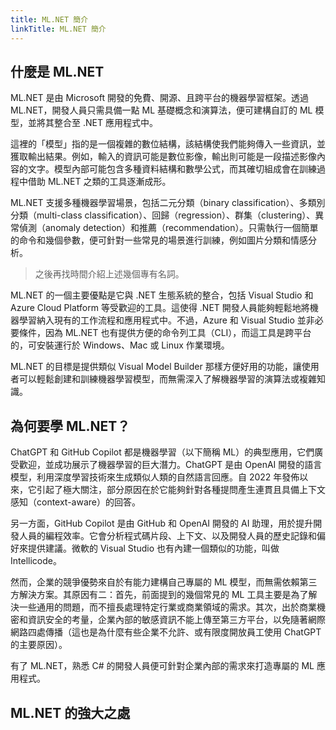 ```yaml
---
title: ML.NET 簡介
linkTitle: ML.NET 簡介
---
```


## 什麼是 ML.NET

ML.NET 是由 Microsoft 開發的免費、開源、且跨平台的機器學習框架。透過 ML.NET，開發人員只需具備一點 ML 基礎概念和演算法，便可建構自訂的 ML 模型，並將其整合至 .NET 應用程式中。

這裡的「模型」指的是一個複雜的數位結構，該結構使我們能夠傳入一些資訊，並獲取輸出結果。例如，輸入的資訊可能是數位影像，輸出則可能是一段描述影像內容的文字。模型內部可能包含多種資料結構和數學公式，而其確切組成會在訓練過程中借助 ML.NET 之類的工具逐漸成形。

ML.NET 支援多種機器學習場景，包括二元分類（binary classification）、多類別分類（multi-class classification）、回歸（regression）、群集（clustering）、異常偵測（anomaly detection）和推薦（recommendation）。只需執行一個簡單的命令和幾個參數，便可針對一些常見的場景進行訓練，例如圖片分類和情感分析。

> 之後再找時間介紹上述幾個專有名詞。

ML.NET 的一個主要優點是它與 .NET 生態系統的整合，包括 Visual Studio 和 Azure Cloud Platform 等受歡迎的工具。這使得 .NET 開發人員能夠輕鬆地將機器學習納入現有的工作流程和應用程式中。不過，Azure 和 Visual Studio 並非必要條件，因為 ML.NET 也有提供方便的命令列工具（CLI），而這工具是跨平台的，可安裝運行於 Windows、Mac 或 Linux 作業環境。

ML.NET 的目標是提供類似 Visual Model Builder 那樣方便好用的功能，讓使用者可以輕鬆創建和訓練機器學習模型，而無需深入了解機器學習的演算法或複雜知識。

## 為何要學 ML.NET？

ChatGPT 和 GitHub Copilot 都是機器學習（以下簡稱 ML）的典型應用，它們廣受歡迎，並成功展示了機器學習的巨大潛力。ChatGPT 是由 OpenAI 開發的語言模型，利用深度學習技術來生成類似人類的自然語言回應。自 2022 年發佈以來，它引起了極大關注，部分原因在於它能夠針對各種提問產生連貫且具備上下文感知（context-aware）的回答。

另一方面，GitHub Copilot 是由 GitHub 和 OpenAI 開發的 AI 助理，用於提升開發人員的編程效率。它會分析程式碼片段、上下文、以及開發人員的歷史記錄和偏好來提供建議。微軟的 Visual Studio 也有內建一個類似的功能，叫做 Intellicode。

然而，企業的競爭優勢來自於有能力建構自己專屬的 ML 模型，而無需依賴第三方解決方案。其原因有二：首先，前面提到的幾個常見的 ML 工具主要是為了解決一些通用的問題，而不擅長處理特定行業或商業領域的需求。其次，出於商業機密和資訊安全的考量，企業內部的敏感資訊不能上傳至第三方平台，以免隨著網際網路四處傳播（這也是為什麼有些企業不允許、或有限度開放員工使用 ChatGPT 的主要原因）。

有了 ML.NET，熟悉 C# 的開發人員便可針對企業內部的需求來打造專屬的 ML 應用程式。

## ML.NET 的強大之處



